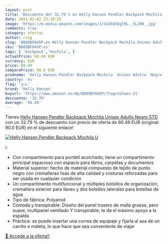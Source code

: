 ```yaml
---
layout: post
title: 'Descuento del 32.79 % en Helly Hansen Pendler Backpack Mochila  U'
date: 2021-02-02 23:30:25
image: 'https://m.media-amazon.com/images/I/41VbUtEglRL._SL200_.jpg'
comments: true
category: ofertas
author: ring
slug: 'B089BF845P-es Helly Hansen Pendler Backpack Mochila Unisex Adulto Negro STD'
sku: 'B089BF845P-es'
tags: [ 'backpack','mochila', ]
actualPrice: 60.49 EUR
currency: EUR
price: 60.49
comparePrice: 90.0 EUR
prodname: 'Helly Hansen Pendler Backpack Mochila  Unisex Adulto  Negro  STD'
country: 'es'
flag: '🇪🇸'
brand: 'Helly Hansen'
buyurl: 'https://www.amazon.es/dp/B089BF845P/?tag=tolees-21'
descuento: '32.79'
average: '58.49'
---
```


Tienes [Helly Hansen Pendler Backpack Mochila  Unisex Adulto  Negro  STD](https://www.amazon.es/dp/B089BF845P/?tag=tolees-21) con un 32.79 % de descuento con precio de oferta de 60.49 EUR (original: 90.0 EUR) en el siguiente enlace!

[![Helly Hansen Pendler Backpack Mochila  U](https://m.media-amazon.com/images/I/41VbUtEglRL._SL200_.jpg)](https://www.amazon.es/dp/B089BF845P/?tag=tolees-21)

ℹ️:

- Con compartimento para portátil acolchado; tiene un compartimento principal espacioso con espacio para libros, carpetas y documentos
- Material superior: hecho de material compuesto de tejido de punto negro con cremalleras lisas de alta calidad y costuras reforzadas para ser usada en cualquier condición
- Un compartimento multifuncional y múltiples bolsillos de organización, cremallera exterior para llaves y dos bolsillos laterales para botellas de agua
- Tipo de fábrica: Polyamid
- Cómoda y transpirable: Diseño del panel trasero de malla gruesa, pero suave, multipanel ventilado Y transpirable, te da el máximo apoyo a la espalda
- Práctica: se puede insertar una correa de equipaje y fijarla al asa de un carrito o maleta, lo que hace que sea conveniente de viajar

[🛒 Accede a la oferta!!](https://www.amazon.es/dp/B089BF845P/?tag=tolees-21)
